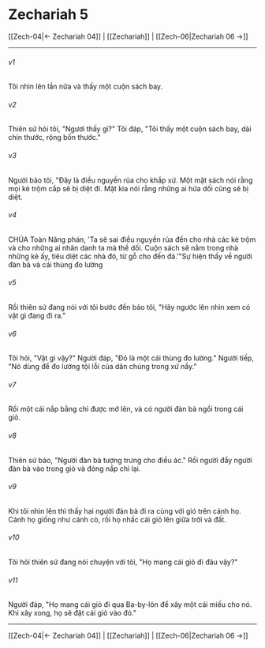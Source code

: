 # Zechariah 5

[[Zech-04|← Zechariah 04]] | [[Zechariah]] | [[Zech-06|Zechariah 06 →]]
***



###### v1 
Tôi nhìn lên lần nữa và thấy một cuộn sách bay. 

###### v2 
Thiên sứ hỏi tôi, "Ngươi thấy gì?" Tôi đáp, "Tôi thấy một cuộn sách bay, dài chín thước, rộng bốn thước." 

###### v3 
Người bảo tôi, "Đây là điều nguyền rủa cho khắp xứ. Một mặt sách nói rằng mọi kẻ trộm cắp sẽ bị diệt đi. Mặt kia nói rằng những ai hứa dối cũng sẽ bị diệt. 

###### v4 
CHÚA Toàn Năng phán, 'Ta sẽ sai điều nguyền rủa đến cho nhà các kẻ trộm và cho những ai nhân danh ta mà thề dối. Cuộn sách sẽ nằm trong nhà những kẻ ấy, tiêu diệt các nhà đó, từ gỗ cho đến đá.'"Sự hiện thấy về người đàn bà và cái thùng đo lường 

###### v5 
Rồi thiên sứ đang nói với tôi bước đến bảo tôi, "Hãy ngước lên nhìn xem có vật gì đang đi ra." 

###### v6 
Tôi hỏi, "Vật gì vậy?" Người đáp, "Đó là một cái thùng đo lường." Người tiếp, "Nó dùng để đo lường tội lỗi của dân chúng trong xứ nầy." 

###### v7 
Rồi một cái nắp bằng chì được mở lên, và có người đàn bà ngồi trong cái giỏ. 

###### v8 
Thiên sứ bảo, "Người đàn bà tượng trưng cho điều ác." Rồi người đẩy người đàn bà vào trong giỏ và đóng nắp chì lại. 

###### v9 
Khi tôi nhìn lên thì thấy hai người đàn bà đi ra cùng với gió trên cánh họ. Cánh họ giống như cánh cò, rồi họ nhấc cái giỏ lên giữa trời và đất. 

###### v10 
Tôi hỏi thiên sứ đang nói chuyện với tôi, "Họ mang cái giỏ đi đâu vậy?" 

###### v11 
Người đáp, "Họ mang cái giỏ đi qua Ba-by-lôn để xây một cái miếu cho nó. Khi xây xong, họ sẽ đặt cái giỏ vào đó."

***
[[Zech-04|← Zechariah 04]] | [[Zechariah]] | [[Zech-06|Zechariah 06 →]]
